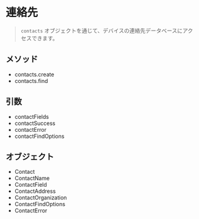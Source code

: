 連絡先
======

> `contacts` オブジェクトを通じて、デバイスの連絡先データベースにアクセスできます。

メソッド
-------

- contacts.create
- contacts.find

引数
---------

- contactFields
- contactSuccess
- contactError
- contactFindOptions

オブジェクト
-------

- Contact
- ContactName
- ContactField
- ContactAddress
- ContactOrganization
- ContactFindOptions
- ContactError


